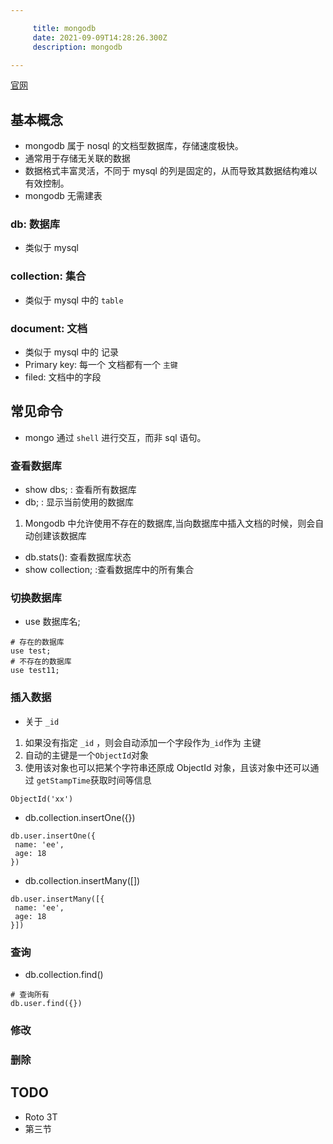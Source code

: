 ```yaml
---

     title: mongodb
     date: 2021-09-09T14:28:26.300Z
     description: mongodb

---
```


[官网](https://docs.mongodb.com/manual/)

## 基本概念

- mongodb 属于 nosql 的文档型数据库，存储速度极快。
- 通常用于存储无关联的数据
- 数据格式丰富灵活，不同于 mysql 的列是固定的，从而导致其数据结构难以有效控制。
- mongodb 无需建表

### db: 数据库

- 类似于 mysql

### collection: 集合

- 类似于 mysql 中的 `table`

### document: 文档

- 类似于 mysql 中的 记录
- Primary key: 每一个 文档都有一个 `主键`
- filed: 文档中的字段

## 常见命令

- mongo 通过 `shell` 进行交互，而非 sql 语句。

### 查看数据库

- show dbs; : 查看所有数据库
- db; : 显示当前使用的数据库

1. Mongodb 中允许使用不存在的数据库,当向数据库中插入文档的时候，则会自动创建该数据库

- db.stats(): 查看数据库状态
- show collection; :查看数据库中的所有集合

### 切换数据库

- use 数据库名;

```shell
# 存在的数据库
use test;
# 不存在的数据库
use test11;
```

### 插入数据

- 关于 `_id`

1. 如果没有指定 `_id` ，则会自动添加一个字段作为`_id`作为 主键
2. 自动的主键是一个`ObjectId`对象
3. 使用该对象也可以把某个字符串还原成 ObjectId 对象，且该对象中还可以通过 `getStampTime`获取时间等信息

```shell
ObjectId('xx')
```

- db.collection.insertOne({})

```shell
db.user.insertOne({
 name: 'ee',
 age: 18
})
```

- db.collection.insertMany([])

```shell
db.user.insertMany([{
 name: 'ee',
 age: 18
}])
```

### 查询

- db.collection.find()

```shell
# 查询所有
db.user.find({})
```

### 修改

### 删除

## TODO

- Roto 3T
- 第三节

##
